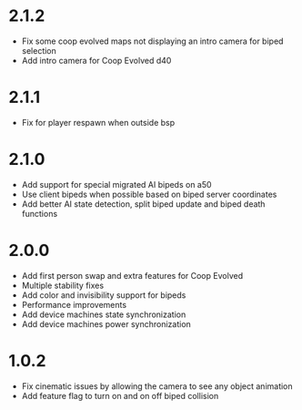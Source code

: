 # 2.1.2
- Fix some coop evolved maps not displaying an intro camera for biped selection
- Add intro camera for Coop Evolved d40

# 2.1.1
- Fix for player respawn when outside bsp

# 2.1.0
- Add support for special migrated AI bipeds on a50
- Use client bipeds when possible based on biped server coordinates
- Add better AI state detection, split biped update and biped death functions

# 2.0.0
- Add first person swap and extra features for Coop Evolved
- Multiple stability fixes
- Add color and invisibility support for bipeds
- Performance improvements
- Add device machines state synchronization
- Add device machines power synchronization

# 1.0.2
- Fix cinematic issues by allowing the camera to see any object animation
- Add feature flag to turn on and on off biped collision